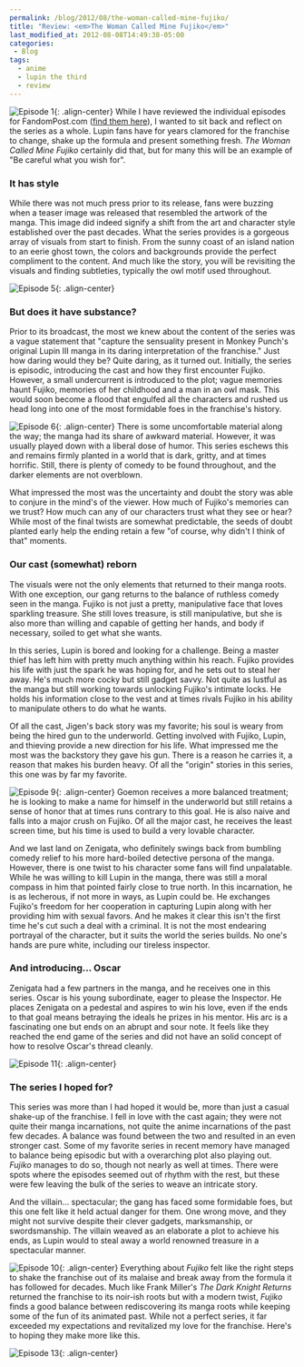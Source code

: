 ```yaml
---
permalink: /blog/2012/08/the-woman-called-mine-fujiko/
title: "Review: <em>The Woman Called Mine Fujiko</em>"
last_modified_at: 2012-08-08T14:49:38-05:00
categories:
 - Blog
tags:
  - anime
  - lupin the third
  - review
---
```


![Episode 1](/assets/images/reviews/lupin-episode-1.jpg){: .align-center}
While I have reviewed the individual episodes for FandomPost.com ([find them here](http://www.fandompost.com/?s=fujiko+mine)),
I wanted to sit back and reflect on the series as a whole. Lupin fans have for years clamored for the franchise to change,
shake up the formula and present something fresh. _The Woman Called Mine Fujiko_ certainly did that, but for many this
will be an example of &quot;Be careful what you wish for&quot;.

### It has style
While there was not much press prior to its release, fans were buzzing when a teaser image was released that resembled
the artwork of the manga. This image did indeed signify a shift from the art and character style established over the
past decades. What the series provides is a gorgeous array of visuals from start to finish. From the sunny coast of an
island nation to an eerie ghost town, the colors and backgrounds provide the perfect compliment to the content. And much
like the story, you will be revisiting the visuals and finding subtleties, typically the owl motif used throughout.

![Episode 5](/assets/images/reviews/lupin-episode-5.jpg){: .align-center}
### But does it have substance?
Prior to its broadcast, the most we knew about the content of the series was a vague statement that &quot;capture the
sensuality present in Monkey Punch's original Lupin III manga in its daring interpretation of the franchise.&quot; Just
how daring would they be? Quite daring, as it turned out. Initially, the series is episodic, introducing the cast and
how they first encounter Fujiko. However, a small undercurrent is introduced to the plot; vague memories haunt Fujiko,
memories of her childhood and a man in an owl mask. This would soon become a flood that engulfed all the characters and
rushed us head long into one of the most formidable foes in the franchise's history.

![Episode 6](/assets/images/reviews/lupin-episode-6.jpg){: .align-center}
There is some uncomfortable material along the way; the manga had its share of awkward material. However, it was usually
played down with a liberal dose of humor. This series eschews this and remains firmly planted in a world that is dark,
gritty, and at times horrific. Still, there is plenty of comedy to be found throughout, and the darker elements are not
overblown.

What impressed the most was the uncertainty and doubt the story was able to conjure in the mind's of the viewer. How much
of Fujiko's memories can we trust? How much can any of our characters trust what they see or hear? While most of the final
twists are somewhat predictable, the seeds of doubt planted early help the ending retain a few &quot;of course, why
didn't I think of that&quot; moments.

### Our cast (somewhat) reborn
The visuals were not the only elements that returned to their manga roots. With one exception, our gang returns to the
balance of ruthless comedy seen in the manga. Fujiko is not just a pretty, manipulative face that loves sparkling
treasure. She still loves treasure, is still manipulative, but she is also more than willing and capable of getting her
hands, and body if necessary, soiled to get what she wants.

In this series, Lupin is bored and looking for a challenge. Being a master thief has left him with pretty much anything
within his reach. Fujiko provides his life with just the spark he was hoping for, and he sets out to steal her away. He's
much more cocky but still gadget savvy. Not quite as lustful as the manga but still working towards unlocking Fujiko's
intimate locks. He holds his information close to the vest and at times rivals Fujiko in his ability to manipulate
others to do what he wants.

Of all the cast, Jigen's back story was my favorite; his soul is weary from being the hired gun to the underworld. Getting
involved with Fujiko, Lupin, and thieving provide a new direction for his life. What impressed me the most was the backstory
they gave his gun. There is a reason he carries it, a reason that makes his burden heavy. Of all the &quot;origin&quot;
stories in this series, this one was by far my favorite.

![Episode 9](/assets/images/reviews/lupin-episode-9.jpg){: .align-center}
Goemon receives a more balanced treatment; he is looking to make a name for himself in the underworld but still retains
a sense of honor that at times runs contrary to this goal. He is also naive and falls into a major crush on Fujiko. Of
all the major cast, he receives the least screen time, but his time is used to build a very lovable character.

And we last land on Zenigata, who definitely swings back from bumbling comedy relief to his more hard-boiled detective
persona of the manga. However, there is one twist to his character some fans will find unpalatable. While he was willing
to kill Lupin in the manga, there was still a moral compass in him that pointed fairly close to true north. In this
incarnation, he is as lecherous, if not more in ways, as Lupin could be. He exchanges Fujiko's freedom for her
cooperation in capturing Lupin along with her providing him with sexual favors. And he makes it clear this isn't the
first time he's cut such a deal with a criminal. It is not the most endearing portrayal of the character, but it suits
the world the series builds. No one's hands are pure white, including our tireless inspector.

### And introducing... Oscar
Zenigata had a few partners in the manga, and he receives one in this series. Oscar is his young subordinate, eager to
please the Inspector. He places Zenigata on a pedestal and aspires to win his love, even if the ends to that goal means
betraying the ideals he prizes in his mentor. His arc is a fascinating one but ends on an abrupt and sour note. It feels
like they reached the end game of the series and did not have an solid concept of how to resolve Oscar's thread cleanly.

![Episode 11](/assets/images/reviews/lupin-episode-11.jpg){: .align-center}
### The series I hoped for?
This series was more than I had hoped it would be, more than just a casual shake-up of the franchise. I fell in love
with the cast again; they were not quite their manga incarnations, not quite the anime incarnations of the past few
decades. A balance was found between the two and resulted in an even stronger cast. Some of my favorite series in recent
memory have managed to balance being episodic but with a overarching plot also playing out. _Fujiko_ manages to do so,
though not nearly as well at times. There were spots where the episodes seemed out of rhythm with the rest, but these
were few leaving the bulk of the series to weave an intricate story.

And the villain... spectacular; the gang has faced some formidable foes, but this one felt like it held actual danger
for them. One wrong move, and they might not survive despite their clever gadgets, marksmanship, or swordsmanship. The
villain weaved as an elaborate a plot to achieve his ends, as Lupin would to steal away a world renowned treasure in a
spectacular manner.

![Episode 10](/assets/images/reviews/lupin-episode-10.jpg){: .align-center}
Everything about _Fujiko_ felt like the right steps to shake the franchise out of its malaise and break away from the
formula it has followed for decades. Much like Frank Miller's _The Dark Knight Returns_ returned the franchise to its
noir-ish roots but with a modern twist, <em>Fujiko</em> finds a good balance between rediscovering its manga roots while
keeping some of the fun of its animated past. While not a perfect series, it far exceeded my expectations and revitalized
my love for the franchise. Here's to hoping they make more like this.

![Episode 13](/assets/images/reviews/lupin-episode-13.jpg){: .align-center}